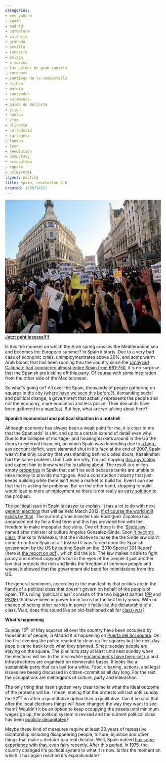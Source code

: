 ```yaml
---
categories:
- everywhere
- spain
- madrid
- barcalona
- valencia
- granada
- sevilla
- tenerife
- malaga
- a coruña
- las palmas de gran canaria
- zaragoza
- santiago de la compostella
- bilbao
- murcia
- santander
- salamanca
- palma de mallorca
- gijón
- huelva
- vigo
- alicante
- valladolid
- cartagena
- london
- leon
- revolution
- democracy
- occupation
- square
- nolesvotes
layout: posting
title: Spain, revolution 2.0
created: 1305714621
---
```

<p><img alt="" src="/assets/files/u6/Spanishrevolution.jpg" style="width: 576px; height: 432px;"><strong><a href="http://www.youtube.com/watch?v=1lBZ-JkNi4w" target="_blank">Jetzt geht losssss!!!!</a></strong></p><p>Is this the moment on which the Arab spring crosses the Mediteranean sea and becomes the European summer? In Spain it starts. Due to a very bad case of economic crisis, unimploymentrates above 20%, and some warm Arab blood, that has been running thru the country since the <a href="http://en.wikipedia.org/wiki/File:Age-of-caliphs.png" target="_blank">Umayyad Caliphate had conquered almost entire Spain from 661-750</a>, it is no surprise that the Spanish are kicking off this party. Of course with some inspiration from the other side of the Mediteranean.</p><p>So what's going on? All over the Spain, thousands of people gathering on squares in the city (<a href="http://www.bbc.co.uk/news/world-12434787" target="_blank">where have we seen this before?</a>), demanding social and political change, a government that actually represents the people and not the economy, more education and less police. Their demands have been gathered in a <a href="http://democraciarealya.es/?page_id=814" target="_blank">manifest</a>. But hey, what are we talking about here?</p><p><strong>Spanish economical and political situation in a nutshell</strong></p><p>Although economy has always been a weak point for me, it is clear to me that the Spaniards' is shit, and up to a certain extend of detail even why. Due to the collapse of mortage- and housingmarkets around in the US the doors to external financing, on which Spain was depending due to <a href="http://4.bp.blogspot.com/-TqiEZLNYcwY/Tc-rs0FfNpI/AAAAAAAASCM/UIGQTjL7EfE/s1600/current%2Baccount%2Bbalance.png" target="_blank">a bigg-ass account deficit</a>, were slammed shut in it's face at the end of 2007. Spain wasn't the only country that was standing behind closed doors, Kazakhstan had the same problem. Don't ask me why, I'm just copying <a href="http://spaineconomy.blogspot.com/2008/11/spanish-crisis-in-nutshell.html" target="_blank">this guy's blog</a> and expect him to know what he is talking about. The result is a milion empty <a href="http://en.wikipedia.org/wiki/Property_is_theft%21" target="_blank">properties</a> in Spain that can't be sold because banks are unable to raise money to provide mortgages. And a construction industry that just keeps building while there isn't even a market to build for. Even I can see that that is asking for problems. But on the other hand, stopping to build would lead to more unimployment so there is not really an <a href="http://www.justsaypictures.com/easy-solutions-01.html" target="_blank">easy solution </a>to the problem.</p><p>The political issue in Spain is easyer to explain. It has a lot to do with<a href="http://en.wikipedia.org/wiki/Next_Spanish_general_election" target="_blank"> next general elections</a> that will be held March 2012, <a href="http://answers.yahoo.com/question/index?qid=20110312162458AAMCjZY" target="_blank">if of course the world still exists by than</a>. The current prime minister Luis Rodriguez Zapatero has anounced not try for a third term and this has provided him with the freedom to make impopular decisions. One of those is the '<a href="http://en.wikinoticia.com/Technology/general-technology/73678-sinde-law-faqs" target="_blank">Sinde law</a>', named after minister of culture Ángeles González-Sinde. Soon<a href="http://arstechnica.com/tech-policy/news/2010/12/how-wikileaks-killed-spains-anti-p2p-law.ars" target="_blank"> it became clear</a>, thanks to Wikileaks, that the initiative to make the the Sinde law didn't come from from Spain at all. Instead it was forced upon the Spanish government by the US by putting Spain on the '<a href="http://www.ustr.gov/about-us/press-office/reports-and-publications/2010-3" target="_blank">2010 Special 301 Report</a>' (here is <a href="http://www.ustr.gov/webfm_send/1906" target="_blank">the report on pdf</a>), which did the job. The law makes it able to fight piracy and defend copyrights but in the eyes of the people it just another law that protects the rich and limits the freedom of common people and worse, it showed that the government did bend for intimidations from the US.</p><p>The general sentiment, according to the manifest, is that politics are in the hands of a political class that doesn't govern on behalf of the people of Spain. This ruling 'political class' consists of the two biggest parties (<a href="http://en.wikipedia.org/wiki/People%27s_Party_%28Spain%29" target="_blank">PP</a> and <a href="http://en.wikipedia.org/wiki/PSOE" target="_blank">PSOE</a>) that have been in power for in turns for the last thirty years. With no chance of seeing other parties in power it feels like the dictatorship of a class. Wait, does this sound like an old-fashioned call for <a href="http://www.indymedia.ie/attachments/nov2003/classwar2.jpg" target="_blank">class-war</a>?</p><p><strong>What's happening</strong></p><p>Sunday 15<sup>th</sup> of May squares all over the country have been occupied by thousands of people, in Madrid it is happening on <a href="http://www.youtube.com/watch?v=ar2nmOQZEjw" target="_blank">Puerta del Sol square</a>. On the first evening the police reacted to clean up the squares but the next day people came back to do what they planned. Since tuesday people are staying on the square. The plan is to stay at least until next sunday when the elections will be. In the meanwhile <a href="http://content.nos.nl/data/image-op3/xxl/2011/05/18/241385.jpg" target="_blank">encampments have been set up</a> and infrastructures are organised on democratic bases. It looks like a sustainable party that can last for a while. Food, cleaning, actions, and legal issues are beeing discussed in citizen-commities all day long. For the rest the occupations are meltingpots of culture, party and interaction.</p><p>The only thing that hasn't gotten very clear to me is what the ideal outcome of the protests will be. I mean, stating that the protests will last until sunday the 22<sup>nd</sup> is rather a quantitative option than a qualitative. Can it be said that after the local elections things will have changed the way they want to see them? Wouldn't it be an option to keep occupying the streets until minimum wages go up, the political system is revised and the current political class has been <a href="http://forum.politics.be/attachment.php?attachmentid=80604&amp;d=1305301912" target="_blank">publicly decapitated</a>?</p><p>Maybe these kind of measures require at least 20 years of repressive dictatorship including disappearing people, torture, injustice and other things that make a dictator to a real dictator. Well, Spain indeed <a href="http://en.wikipedia.org/wiki/Francisco_Franco" target="_blank">has some experience with that</a>, even fairy recently. After this period, in 1975, the country changed it's political system to what it is now. Is this the moment on which it has again reached it's expirationdate?</p><p>&nbsp;</p><p>&nbsp;</p><p>&nbsp;</p><p>&nbsp;</p><p>&nbsp;</p><p>&nbsp;</p><p>&nbsp;</p><p>&nbsp;</p><p>&nbsp;</p>
